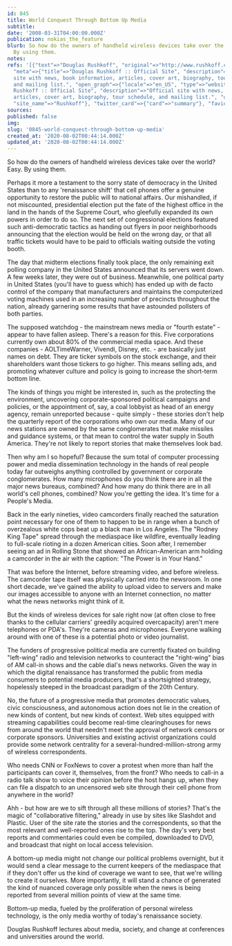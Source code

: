 ```yaml
---
id: 845
title: World Conquest Through Bottom Up Media
subtitle: 
date: '2008-03-31T04:00:00.000Z'
publication: nokias_the_feature
blurb: So how do the owners of handheld wireless devices take over the world? Easy.
  By using them.
notes: 
refs: '[{"text"=>"Douglas Rushkoff", "original"=>"http://www.rushkoff.com/", "archive"=>"http://web.archive.org/web/20200718072221/https://rushkoff.com/",
  "meta"=>{"title"=>"Douglas Rushkoff :: Official Site", "description"=>"Official
  site with news, book information, articles, cover art, biography, tour schedule,
  and mailing list.", "open_graph"=>{"locale"=>"en_US", "type"=>"website", "title"=>"Douglas
  Rushkoff :: Official Site", "description"=>"Official site with news, book information,
  articles, cover art, biography, tour schedule, and mailing list.", "url"=>"https://rushkoff.com/",
  "site_name"=>"Rushkoff"}, "twitter_card"=>{"card"=>"summary"}, "favicon"=>"http://www.rushkoff.com/favicon-16x16.png"}}]'
sources: 
published: false
img: 
slug: '0845-world-conquest-through-bottom-up-media'
created_at: '2020-08-02T00:44:14.000Z'
updated_at: '2020-08-02T00:44:14.000Z'
---
```

So how do the owners of handheld wireless devices take over the world? Easy. By using them.

Perhaps it more a testament to the sorry state of democracy in the United States than to any 'renaissance shift' that cell phones offer a genuine opportunity to restore the public will to national affairs. Our mishandled, if not miscounted, presidential election put the fate of the highest office in the land in the hands of the Supreme Court, who gleefully expanded its own powers in order to do so. The next set of congressional elections featured such anti-democratic tactics as handing out flyers in poor neighborhoods announcing that the election would be held on the wrong day, or that all traffic tickets would have to be paid to officials waiting outside the voting booth.

The day that midterm elections finally took place, the only remaining exit polling company in the United States announced that its servers went down. A few weeks later, they were out of business. Meanwhile, one political party in United States (you'll have to guess which) has ended up with de facto control of the company that manufacturers and maintains the computerized voting machines used in an increasing number of precincts throughout the nation, already garnering some results that have astounded pollsters of both parties.

The supposed watchdog - the mainstream news media or "fourth estate" - appear to have fallen asleep. There's a reason for this. Five corporations currently own about 80% of the commercial media space. And these companies - AOLTimeWarner, Vivendi, Disney, etc. - are basically just names on debt. They are ticker symbols on the stock exchange, and their shareholders want those tickers to go higher. This means selling ads, and promoting whatever culture and policy is going to increase the short-term bottom line.

The kinds of things you might be interested in, such as the protecting the environment, uncovering corporate-sponsored political campaigns and policies, or the appointment of, say, a coal lobbyist as head of an energy agency, remain unreported because - quite simply - these stories don't help the quarterly report of the corporations who own our media. Many of our news stations are owned by the same conglomerates that make missiles and guidance systems, or that mean to control the water supply in South America. They're not likely to report stories that make themselves look bad.

Then why am I so hopeful? Because the sum total of computer processing power and media dissemination technology in the hands of real people today far outweighs anything controlled by government or corporate conglomerates. How many microphones do you think there are in all the major news bureaus, combined? And how many do think there are in all world's cell phones, combined? Now you're getting the idea. It's time for a People's Media.

Back in the early nineties, video camcorders finally reached the saturation point necessary for one of them to happen to be in range when a bunch of overzealous white cops beat up a black man in Los Angeles. The "Rodney King Tape" spread through the mediaspace like wildfire, eventually leading to full-scale rioting in a dozen American cities. Soon after, I remember seeing an ad in Rolling Stone that showed an African-American arm holding a camcorder in the air with the caption: "The Power is in Your Hand."

That was before the Internet, before streaming video, and before wireless. The camcorder tape itself was physically carried into the newsroom. In one short decade, we've gained the ability to upload video to servers and make our images accessible to anyone with an Internet connection, no matter what the news networks might think of it.

But the kinds of wireless devices for sale right now (at often close to free thanks to the cellular carriers' greedily acquired overcapacity) aren't mere telephones or PDA's. They're cameras and microphones. Everyone walking around with one of these is a potential photo or video journalist.

The funders of progressive political media are currently fixated on building "left-wing" radio and television networks to counteract the "right-wing" bias of AM call-in shows and the cable dial's news networks. Given the way in which the digital renaissance has transformed the public from media consumers to potential media producers, that's a shortsighted strategy, hopelessly steeped in the broadcast paradigm of the 20th Century.

No, the future of a progressive media that promotes democratic values, civic consciousness, and autonomous action does not lie in the creation of new kinds of content, but new kinds of context. Web sites equipped with streaming capabilities could become real-time clearinghouses for news from around the world that needn't meet the approval of network censors or corporate sponsors. Universities and existing activist organizations could provide some network centrality for a several-hundred-million-strong army of wireless correspondents.

Who needs CNN or FoxNews to cover a protest when more than half the participants can cover it, themselves, from the front? Who needs to call-in a radio talk show to voice their opinion before the host hangs up, when they can file a dispatch to an uncensored web site through their cell phone from anywhere in the world?

Ahh - but how are we to sift through all these millions of stories? That's the magic of "collaborative filtering," already in use by sites like Slashdot and Plastic. User of the site rate the stories and the correspondents, so that the most relevant and well-reported ones rise to the top. The day's very best reports and commentaries could even be compiled, downloaded to DVD, and broadcast that night on local access television.

A bottom-up media might not change our political problems overnight, but it would send a clear message to the current keepers of the mediaspace that if they don't offer us the kind of coverage we want to see, that we're willing to create it ourselves. More importantly, it will stand a chance of generated the kind of nuanced coverage only possible when the news is being reported from several million points of view at the same time.

Bottom-up media, fueled by the proliferation of personal wireless technology, is the only media worthy of today's renaissance society.

Douglas Rushkoff lectures about media, society, and change at conferences and universities around the world.
